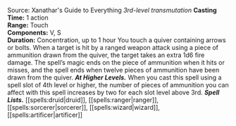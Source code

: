 Source: Xanathar's Guide to Everything
*3rd-level transmutation*
**Casting Time:** 1 action  
**Range:** Touch  
**Components:** V, S  
**Duration:** Concentration, up to 1 hour
You touch a quiver containing arrows or bolts. When a target is hit by a ranged weapon attack using a piece of ammunition drawn from the quiver, the target takes an extra 1d6 fire damage. The spell’s magic ends on the piece of ammunition when it hits or misses, and the spell ends when twelve pieces of ammunition have been drawn from the quiver.
***At Higher Levels.*** When you cast this spell using a spell slot of 4th level or higher, the number of pieces of ammunition you can affect with this spell increases by two for each slot level above 3rd.
***Spell Lists.*** [[spells:druid|druid]], [[spells:ranger|ranger]], [[spells:sorcerer|sorcerer]], [[spells:wizard|wizard]], [[spells:artificer|artificer]]